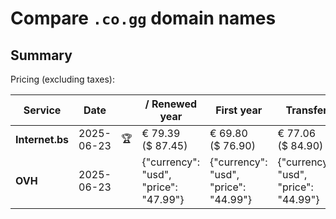 # Compare `.co.gg` domain names

## Summary

Pricing (excluding taxes):

| Service | Date |  | / Renewed year | First year | Transfer | Restoration |
|--|--|--|--|--|--|--|
| **Internet.bs** | 2025-06-23 | 🏆 | € 79.39<br>($ 87.45) | € 69.80<br>($ 76.90) | € 77.06<br>($ 84.90) | € 97.55<br>($ 107.49) |
| **OVH** | 2025-06-23 |  | {"currency": "usd", "price": "47.99"} | {"currency": "usd", "price": "44.99"} | {"currency": "usd", "price": "44.99"} |  |
